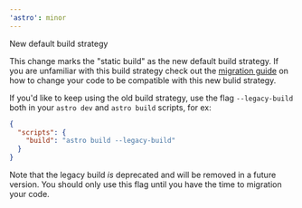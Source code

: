 ```yaml
---
'astro': minor
---
```


New default build strategy

This change marks the "static build" as the new default build strategy. If you are unfamiliar with this build strategy check out the [migration guide](https://docs.astro.build/en/migrate/#planned-deprecations) on how to change your code to be compatible with this new bulid strategy.

If you'd like to keep using the old build strategy, use the flag `--legacy-build` both in your `astro dev` and `astro build` scripts, for ex:

```json
{
  "scripts": {
    "build": "astro build --legacy-build"
  }
}
```

Note that the legacy build *is* deprecated and will be removed in a future version. You should only use this flag until you have the time to migration your code.
